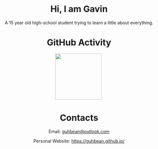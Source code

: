 <h1 align="center">Hi, I am Gavin</h1>
<p align="center">A 15 year old high-school student trying to learn a little about everything.</p>

<div align="center"></div>
    <h1 align="center">GitHub Activity</h1>
    <p align="center">
    <img height="150px" src="https://github-readme-stats.vercel.app/api?username=GuhBean&show_icons=true&count_private=true&theme=slateorange" />&nbsp;
</p>

<h1 align="center">Contacts</h1>
<p align="center">Email: <a href="guhbean@outlook.com">guhbean@outlook.com</a></p>

<p align="center">Personal Website: <a href="https://guhbean.github.io/">https://guhbean.github.io/</a></p>
